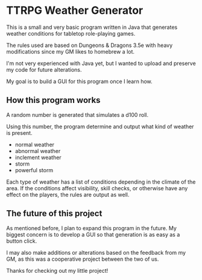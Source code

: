 # TTRPG Weather Generator

This is a small and very basic program written in Java that generates weather conditions for tabletop role-playing games.

The rules used are based on Dungeons & Dragons 3.5e with heavy modifications since my GM likes to homebrew a lot.

I'm not very experienced with Java yet, but I wanted to upload and preserve my code for future alterations.

My goal is to build a GUI for this program once I learn how.

## How this program works

A random number is generated that simulates a d100 roll.

Using this number, the program determine and output what kind of weather is present.
* normal weather
* abnormal weather
* inclement weather
* storm
* powerful storm

Each type of weather has a list of conditions depending in the climate of the area. If the conditions affect visibility, skill checks, or otherwise have any effect on the players, the rules are output as well.

## The future of this project

As mentioned before, I plan to expand this program in the future. My biggest concern is to develop a GUI so that generation is as easy as a button click.

I may also make additions or alterations based on the feedback from my GM, as this was a cooperative project between the two of us.

Thanks for checking out my little project!
